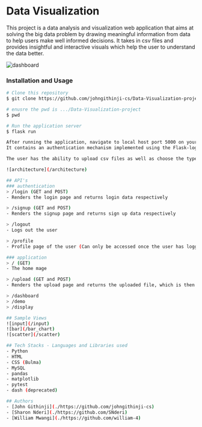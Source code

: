 # Data Visualization
This project is a data analysis and visualization web application that aims at solving the big data problem by drawing meaningful information from data to help users make well informed decisions. 
It takes in csv files and provides insightful and interactive visuals which help the user to  understand the data better.

![dashboard](/home_page.png)


### Installation and Usage
```bash
# Clone this repository
$ git clone https://github.com/johngithinji-cs/Data-Visualization-project.git`

# enusre the pwd is .../Data-Visualization-project
$ pwd

# Run the application server
$ flask run

After running the application, navigate to local host port 5000 on your web browser and explore the application.
It contains an authentication mechanism implemented using the Flask-login package. This enable users to access certain priviledges only after logging in.

The user has the ability to upload csv files as well as choose the type of chart that he/she wants to to use to visualize the data.

![architecture](/architecture)

## API's
### authentication
> /login (GET and POST)
- Renders the login page and returns login data respectively

> /signup (GET and POST)
- Renders the signup page and returns sign up data respectively

> /logout
- Logs out the user

> /profile
- Profile page of the user (Can only be accessed once the user has logged in)

### application
> / (GET)
- The home mage

> /upload (GET and POST)
- Renders the upload page and returns the uploaded file, which is then stored in a folder

> /dashboard
> /demo
> /display

## Sample Views
![input](/input)
![bar](/bar_chart)
![scatter](/scatter)

## Tech Stacks - Languages and Libraries used
- Python
- HTML
- CSS (Bulma)
- MySQL
- pandas
- matplotlib
- pytest
- dash (deprecated)

## Authors
- [John Githinji](./https://github.com/johngithinji-cs)
- [Sharon Nderi](./https://github.com/SNderi)
- [William Mwangi](./https://github.com/william-4)
